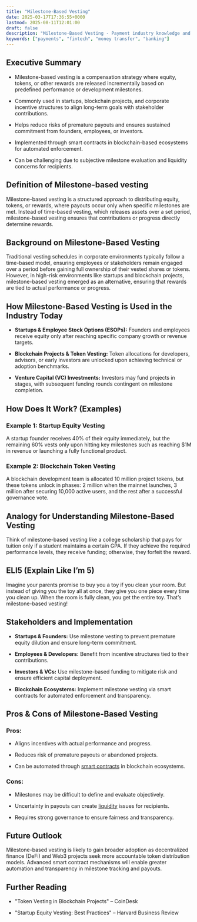 ```yaml
---
title: "Milestone-Based Vesting"
date: 2025-03-17T17:36:55+0000
lastmod: 2025-08-11T12:01:00
draft: false
description: "Milestone-Based Vesting - Payment industry knowledge and insights"
keywords: ["payments", "fintech", "money transfer", "banking"]
---
```


## Executive Summary

- Milestone-based vesting is a compensation strategy where equity, tokens, or other rewards are released incrementally based on predefined performance or development milestones.

- Commonly used in startups, blockchain projects, and corporate incentive structures to align long-term goals with stakeholder contributions.

- Helps reduce risks of premature payouts and ensures sustained commitment from founders, employees, or investors.

- Implemented through smart contracts in blockchain-based ecosystems for automated enforcement.

- Can be challenging due to subjective milestone evaluation and liquidity concerns for recipients.

## Definition of Milestone-based vesting

Milestone-based vesting is a structured approach to distributing equity, tokens, or rewards, where payouts occur only when specific milestones are met. Instead of time-based vesting, which releases assets over a set period, milestone-based vesting ensures that contributions or progress directly determine rewards.

## Background on Milestone-Based Vesting

Traditional vesting schedules in corporate environments typically follow a time-based model, ensuring employees or stakeholders remain engaged over a period before gaining full ownership of their vested shares or tokens. However, in high-risk environments like startups and blockchain projects, milestone-based vesting emerged as an alternative, ensuring that rewards are tied to actual performance or progress.

## How Milestone-Based Vesting is Used in the Industry Today

- **Startups & Employee Stock Options (ESOPs):** Founders and employees receive equity only after reaching specific company growth or revenue targets.

- **Blockchain Projects & Token Vesting:** Token allocations for developers, advisors, or early investors are unlocked upon achieving technical or adoption benchmarks.

- **Venture Capital (VC) Investments:** Investors may fund projects in stages, with subsequent funding rounds contingent on milestone completion.

## How Does It Work? (Examples)

### Example 1: Startup Equity Vesting

A startup founder receives 40% of their equity immediately, but the remaining 60% vests only upon hitting key milestones such as reaching $1M in revenue or launching a fully functional product.

### Example 2: Blockchain Token Vesting

A blockchain development team is allocated 10 million project tokens, but these tokens unlock in phases: 2 million when the mainnet launches, 3 million after securing 10,000 active users, and the rest after a successful governance vote.

## Analogy for Understanding Milestone-Based Vesting

Think of milestone-based vesting like a college scholarship that pays for tuition only if a student maintains a certain GPA. If they achieve the required performance levels, they receive funding; otherwise, they forfeit the reward.

## ELI5 (Explain Like I’m 5)

Imagine your parents promise to buy you a toy if you clean your room. But instead of giving you the toy all at once, they give you one piece every time you clean up. When the room is fully clean, you get the entire toy. That’s milestone-based vesting!

## Stakeholders and Implementation

- **Startups & Founders:** Use milestone vesting to prevent premature equity dilution and ensure long-term commitment.

- **Employees & Developers:** Benefit from incentive structures tied to their contributions.

- **Investors & VCs:** Use milestone-based funding to mitigate risk and ensure efficient capital deployment.

- **Blockchain Ecosystems:** Implement milestone vesting via smart contracts for automated enforcement and transparency.

## Pros & Cons of Milestone-Based Vesting

### Pros:

- Aligns incentives with actual performance and progress.

- Reduces risk of premature payouts or abandoned projects.

- Can be automated through [smart contracts](https://faisalkhanllc.xyz/resources/payments-wiki/s/smart-contract/) in blockchain ecosystems.

### Cons:

- Milestones may be difficult to define and evaluate objectively.

- Uncertainty in payouts can create [liquidity](https://faisalkhanllc.xyz/resources/payments-wiki/l/liquidity/) issues for recipients.

- Requires strong governance to ensure fairness and transparency.

## Future Outlook

Milestone-based vesting is likely to gain broader adoption as decentralized finance (DeFi) and Web3 projects seek more accountable token distribution models. Advanced smart contract mechanisms will enable greater automation and transparency in milestone tracking and payouts.

## Further Reading

- "Token Vesting in Blockchain Projects" – CoinDesk

- "Startup Equity Vesting: Best Practices" – Harvard Business Review

##